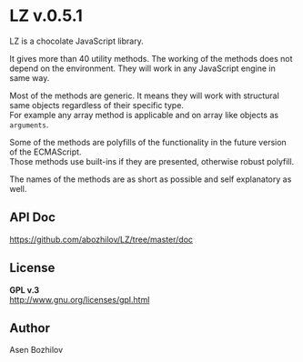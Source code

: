 LZ v.0.5.1
===========

LZ is a chocolate JavaScript library.

It gives more than 40 utility methods. The working of the methods does
not depend on the environment. They will work in any JavaScript engine
in same way.

Most of the methods are generic. It means they will work with structural
same objects regardless of their specific type.  
 For example any array method is applicable and on array like objects as
`arguments`.

Some of the methods are polyfills of the functionality in the future
version of the ECMAScript.  
 Those methods use built-ins if they are presented, otherwise robust
polyfill.

The names of the methods are as short as possible and self explanatory
as well.

API Doc
-------

https://github.com/abozhilov/LZ/tree/master/doc

License
-------

**GPL v.3**  
 http://www.gnu.org/licenses/gpl.html

Author
------

Asen Bozhilov
